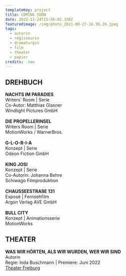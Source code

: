 ```yaml
---
templateKey: project
title: COMING SOON
date: 2022-12-24T15:56:02.338Z
featuredimage: /img/photo_2021-08-27-16.56.26.jpeg
tags:
  - autorin
  - regisseurin
  - dramaturgin
  - film
  - theater
  - papier
credits: .nan
---
```

## **DREHBUCH**

**NACHTS IM PARADIES**\
Writers' Room | Serie\
Co-Autor: Matthias Glasner\
Windlight Pictures GmbH\
\
**DIE PROPELLERINSEL** \
Writers Room | Serie \
MotionWorks / WarnerBros.\
\
**G-L-O-R-I-A**\
Konzept | Serie\
Odeon Fiction GmbH \
\
**KING JOSI**\
Konzept | Serie\
Co-Autorin: Johanna Behre\
Schiwago Filmproduktion  \
\
**CHAUSSEESTRAßE 131** \
Exposé | Fernsehfilm \
Argon Verlag AVE GmbH  \
\
**BULL CITY** \
Konzept | Animationsserie \
MotionWorks     

## **THEATER**

**WAS WIR HÖRTEN, ALS WIR WURDEN, WER WIR SIND**\
Autorin \
Regie: Inda Buschmann | Premiere: Juni 2022  \
[Theater Freiburg](https://theater.freiburg.de/de_DE/home)